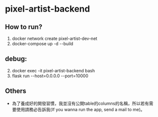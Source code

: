 # pixel-artist-backend

## How to run?
  
  1. docker network create pixel-artist-dev-net
  2. docker-compose up -d --build

## debug:
  
  2. docker exec -it pixel-artist-backend bash
  3. flask run --host=0.0.0.0 --port=10000
    
## Others
  - 為了養成好的開發習慣，我並沒有公開table的columns的名稱，所以若有需要使用請務必告訴我(If you wanna run the app, send a mail to me)。
